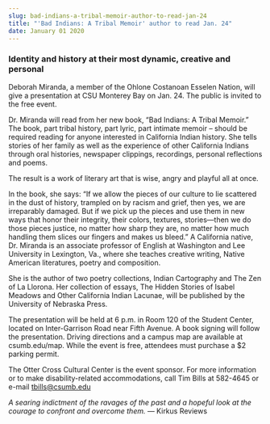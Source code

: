 ```yaml
---
slug: bad-indians-a-tribal-memoir-author-to-read-jan-24
title: "'Bad Indians: A Tribal Memoir' author to read Jan. 24"
date: January 01 2020
---
```


<h3>Identity and history at their most dynamic, creative and personal</h3><p>Deborah Miranda, a member of the Ohlone Costanoan Esselen Nation, will give a presentation at CSU Monterey Bay on Jan. 24. The public is invited to the free event.
</p><p>Dr. Miranda will read from her new book, “Bad Indians: A Tribal Memoir.” The book, part tribal history, part lyric, part intimate memoir – should be required reading for anyone interested in California Indian history. She tells stories of her family as well as the experience of other California Indians through oral histories, newspaper clippings, recordings, personal reflections and poems.
</p><p>The result is a work of literary art that is wise, angry and playful all at once.
</p><p>In the book, she says:  “If we allow the pieces of our culture to lie scattered in the dust of history, trampled on by racism and grief, then yes, we are irreparably damaged. But if we pick up the pieces and use them in new ways that honor their integrity, their colors, textures, stories—then we do those pieces justice, no matter how sharp they are, no matter how much handling them slices our fingers and makes us bleed.” A California native, Dr. Miranda is an associate professor of English at Washington and Lee University in Lexington, Va., where she teaches creative writing, Native American literatures, poetry and composition.
</p><p>She is the author of two poetry collections, Indian Cartography and The Zen of La Llorona. Her collection of essays, The Hidden Stories of Isabel Meadows and Other California Indian Lacunae, will be published by the University of Nebraska Press.
</p><p>The presentation will be held at 6 p.m. in Room 120 of the Student Center, located on Inter-Garrison Road near Fifth Avenue. A book signing will follow the presentation. Driving directions and a campus map are available at csumb.edu/map. While the event is free, attendees must purchase a $2 parking permit.
</p><p>The Otter Cross Cultural Center is the event sponsor. For more information or to make disability-related accommodations, call Tim Bills at 582-4645 or e-mail <a href="&#109;&#x61;&#x69;&#108;&#116;&#x6f;&#58;&#116;&#x62;&#x69;&#108;&#x6c;&#x73;&#64;&#99;&#x73;&#117;&#109;&#x62;&#x2e;&#101;&#x64;&#x75;">tbills@csumb.edu</a>
</p><p><em>A searing indictment of the ravages of the past and a hopeful look at the courage to confront and overcome them.</em> — Kirkus Reviews
</p><p> 
</p>
